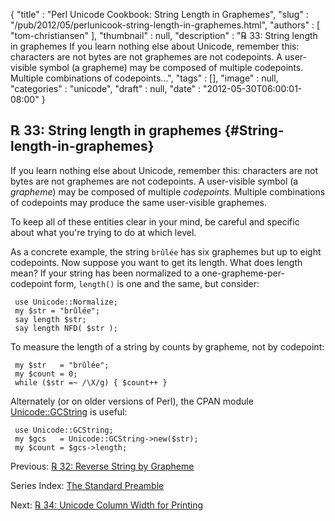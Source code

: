 {
   "title" : "Perl Unicode Cookbook: String Length in Graphemes",
   "slug" : "/pub/2012/05/perlunicook-string-length-in-graphemes.html",
   "authors" : [
      "tom-christiansen"
   ],
   "thumbnail" : null,
   "description" : "℞ 33: String length in graphemes If you learn nothing else about Unicode, remember this: characters are not bytes are not graphemes are not codepoints. A user-visible symbol (a grapheme) may be composed of multiple codepoints. Multiple combinations of codepoints...",
   "tags" : [],
   "image" : null,
   "categories" : "unicode",
   "draft" : null,
   "date" : "2012-05-30T06:00:01-08:00"
}





℞ 33: String length in graphemes {#String-length-in-graphemes}
--------------------------------

If you learn nothing else about Unicode, remember this: characters are
not bytes are not graphemes are not codepoints. A user-visible symbol (a
*grapheme*) may be composed of multiple *codepoints*. Multiple
combinations of codepoints may produce the same user-visible graphemes.

To keep all of these entities clear in your mind, be careful and
specific about what you're trying to do at which level.

As a concrete example, the string `brûlée` has six graphemes but up to
eight codepoints. Now suppose you want to get its length. What does
length mean? If your string has been normalized to a
one-grapheme-per-codepoint form, `length()` is one and the same, but
consider:

     use Unicode::Normalize;
     my $str = "brûlée";
     say length $str;
     say length NFD( $str );

To measure the length of a string by counts by grapheme, not by
codepoint:

     my $str   = "brûlée";
     my $count = 0;
     while ($str =~ /\X/g) { $count++ }

Alternately (or on older versions of Perl), the CPAN module
[Unicode::GCString](http://search.cpan.org/perldoc?Unicode::GCString) is
useful:

     use Unicode::GCString;
     my $gcs   = Unicode::GCString->new($str);
     my $count = $gcs->length;

Previous: [℞ 32: Reverse String by
Grapheme](/media/_pub_2012_05_perlunicook-string-length-in-graphemes/perlunicook-reverse-string-by-grapheme.html)

Series Index: [The Standard
Preamble](/media/_pub_2012_05_perlunicook-string-length-in-graphemes/perlunicook-standard-preamble.html)

Next: [℞ 34: Unicode Column Width for
Printing](/media/_pub_2012_05_perlunicook-string-length-in-graphemes/perlunicook-unicode-column-width-for-printing.html)


